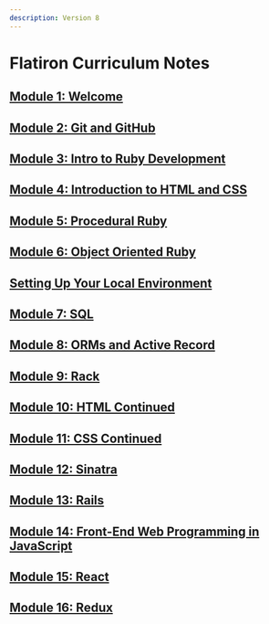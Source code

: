 ```yaml
---
description: Version 8
---
```


# Flatiron Curriculum Notes

## [Module 1: Welcome](module-1-welcome/curriculum-tree.md)

## [Module 2: Git and GitHub](module-2-git-and-github/curriculum-tree.md)

## [Module 3: Intro to Ruby Development](module-3-intro-to-ruby-development/curriculum-tree.md)

## [Module 4: Introduction to HTML and CSS](module-4-introduction-to-html-and-css/curriculum-tree.md)

## [Module 5: Procedural Ruby](module-5-procedural-ruby/curriculum-tree.md)

## [Module 6: Object Oriented Ruby](module-6-object-oriented-ruby/curriculum-tree.md)

## [Setting Up Your Local Environment](setting-up-your-local-environment/environment-specific-installation-instructions.md)

## [Module 7: SQL](module-7-sql/curriculum-tree.md)

## [Module 8: ORMs and Active Record](module-8-orms-and-active-record/curriculum-tree.md)

## [Module 9: Rack](module-9-rack/curriculum-tree.md)

## [Module 10: HTML Continued](module-10-html-continued/curriculum-tree.md)

## [Module 11: CSS Continued](module-11-css-continued/curriculum-tree.md)

## [Module 12: Sinatra](module-12-sinatra/curriculum-tree.md)

## [Module 13: Rails](module-13-rails/curriculum-tree.md)

## [Module 14: Front-End Web Programming in JavaScript](broken-reference)

## [Module 15: React](broken-reference)

## [Module 16: Redux](broken-reference)
